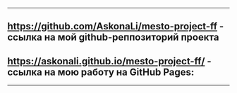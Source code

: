 ---

## https://github.com/AskonaLi/mesto-project-ff - ссылка на мой github-реппозиторий проекта

## https://askonali.github.io/mesto-project-ff/ - ссылка на мою работу на GitHub Pages:

---